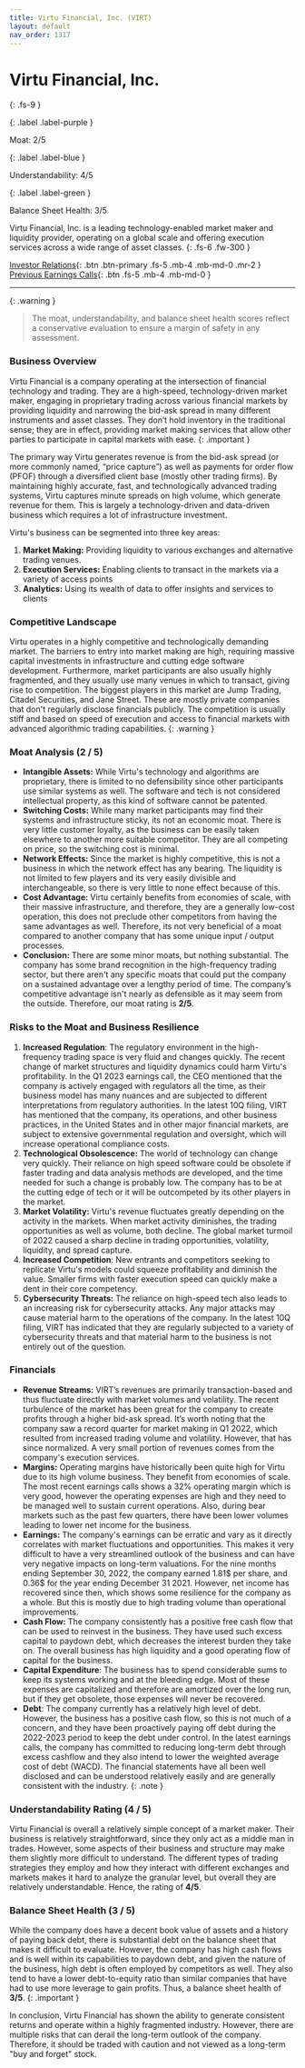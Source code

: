 ```yaml
---
title: Virtu Financial, Inc. (VIRT)
layout: default
nav_order: 1317
---
```


# Virtu Financial, Inc.
{: .fs-9 }

{: .label .label-purple }

Moat: 2/5

{: .label .label-blue }

Understandability: 4/5

{: .label .label-green }

Balance Sheet Health: 3/5

Virtu Financial, Inc. is a leading technology-enabled market maker and liquidity provider, operating on a global scale and offering execution services across a wide range of asset classes.
{: .fs-6 .fw-300 }

[Investor Relations](https://www.google.com/search?q=VIRT+investor+relations){: .btn .btn-primary .fs-5 .mb-4 .mb-md-0 .mr-2 }
[Previous Earnings Calls](https://discountingcashflows.com/company/VIRT/transcripts/){: .btn .fs-5 .mb-4 .mb-md-0 }

---

{: .warning }
>The moat, understandability, and balance sheet health scores reflect a conservative evaluation to ensure a margin of safety in any assessment.



### Business Overview

Virtu Financial is a company operating at the intersection of financial technology and trading. They are a high-speed, technology-driven market maker, engaging in proprietary trading across various financial markets by providing liquidity and narrowing the bid-ask spread in many different instruments and asset classes. They don’t hold inventory in the traditional sense; they are in effect, providing market making services that allow other parties to participate in capital markets with ease.
{: .important }

The primary way Virtu generates revenue is from the bid-ask spread (or more commonly named, “price capture”) as well as payments for order flow (PFOF) through a diversified client base (mostly other trading firms). By maintaining highly accurate, fast, and technologically advanced trading systems, Virtu captures minute spreads on high volume, which generate revenue for them. This is largely a technology-driven and data-driven business which requires a lot of infrastructure investment.

Virtu's business can be segmented into three key areas:
1. **Market Making:** Providing liquidity to various exchanges and alternative trading venues.
2. **Execution Services:** Enabling clients to transact in the markets via a variety of access points
3. **Analytics:** Using its wealth of data to offer insights and services to clients

### Competitive Landscape

Virtu operates in a highly competitive and technologically demanding market. The barriers to entry into market making are high, requiring massive capital investments in infrastructure and cutting edge software development. Furthermore, market participants are also usually highly fragmented, and they usually use many venues in which to transact, giving rise to competition. The biggest players in this market are Jump Trading, Citadel Securities, and Jane Street. These are mostly private companies that don't regularly disclose financials publicly. The competition is usually stiff and based on speed of execution and access to financial markets with advanced algorithmic trading capabilities.
{: .warning }


### Moat Analysis (2 / 5)

*   **Intangible Assets:** While Virtu's technology and algorithms are proprietary, there is limited to no defensibility since other participants use similar systems as well.  The software and tech is not considered intellectual property, as this kind of software cannot be patented.
*   **Switching Costs:** While many market participants may find their systems and infrastructure sticky, its not an economic moat. There is very little customer loyalty, as the business can be easily taken elsewhere to another more suitable competitor. They are all competing on price, so the switching cost is minimal.
*   **Network Effects:** Since the market is highly competitive, this is not a business in which the network effect has any bearing. The liquidity is not limited to few players and its very easily divisible and interchangeable, so there is very little to none effect because of this.
*   **Cost Advantage:** Virtu certainly benefits from economies of scale, with their massive infrastructure, and therefore, they are a generally low-cost operation, this does not preclude other competitors from having the same advantages as well. Therefore, its not very beneficial of a moat compared to another company that has some unique input / output processes.
*   **Conclusion:** There are some minor moats, but nothing substantial. The company has some brand recognition in the high-frequency trading sector, but there aren't any specific moats that could put the company on a sustained advantage over a lengthy period of time. The company’s competitive advantage isn't nearly as defensible as it may seem from the outside. Therefore, our moat rating is **2/5**.

### Risks to the Moat and Business Resilience

1. **Increased Regulation**: The regulatory environment in the high-frequency trading space is very fluid and changes quickly. The recent change of market structures and liquidity dynamics could harm Virtu's profitability. In the Q1 2023 earnings call, the CEO mentioned that the company is actively engaged with regulators all the time, as their business model has many nuances and are subjected to different interpretations from regulatory authorities. In the latest 10Q filing, VIRT has mentioned that the company, its operations, and other business practices, in the United States and in other major financial markets, are subject to extensive governmental regulation and oversight, which will increase operational compliance costs.
2. **Technological Obsolescence:** The world of technology can change very quickly. Their reliance on high speed software could be obsolete if faster trading and data analysis methods are developed, and the time needed for such a change is probably low. The company has to be at the cutting edge of tech or it will be outcompeted by its other players in the market.
3.  **Market Volatility:** Virtu's revenue fluctuates greatly depending on the activity in the markets. When market activity diminishes, the trading opportunities as well as volume, both decline. The global market turmoil of 2022 caused a sharp decline in trading opportunities, volatility, liquidity, and spread capture.
4.  **Increased Competition**: New entrants and competitors seeking to replicate Virtu's models could squeeze profitability and diminish the value. Smaller firms with faster execution speed can quickly make a dent in their core competency.
5.   **Cybersecurity Threats:** The reliance on high-speed tech also leads to an increasing risk for cybersecurity attacks. Any major attacks may cause material harm to the operations of the company. In the latest 10Q filing, VIRT has indicated that they are regularly subjected to a variety of cybersecurity threats and that material harm to the business is not entirely out of the question.

### Financials

*   **Revenue Streams:**  VIRT’s revenues are primarily transaction-based and thus fluctuate directly with market volumes and volatility. The recent turbulence of the market has been great for the company to create profits through a higher bid-ask spread. It’s worth noting that the company saw a record quarter for market making in Q1 2022, which resulted from increased trading volume and volatility. However, that has since normalized. A very small portion of revenues comes from the company's execution services.
*   **Margins:**   Operating margins have historically been quite high for Virtu due to its high volume business. They benefit from economies of scale. The most recent earnings calls shows a 32% operating margin which is very good, however the operating expenses are high and they need to be managed well to sustain current operations. Also, during bear markets such as the past few quarters, there have been lower volumes leading to lower net income for the business.
*   **Earnings:**   The company's earnings can be erratic and vary as it directly correlates with market fluctuations and opportunities. This makes it very difficult to have a very streamlined outlook of the business and can have very negative impacts on long-term valuations. For the nine months ending September 30, 2022, the company earned 1.81$ per share, and 0.36$ for the year ending December 31 2021. However, net income has recovered since then, which shows some resilience for the company as a whole. But this is mostly due to high trading volume than operational improvements.
*   **Cash Flow:**   The company consistently has a positive free cash flow that can be used to reinvest in the business. They have used such excess capital to paydown debt, which decreases the interest burden they take on. The overall business has high liquidity and a good operating flow of capital for the business.
*   **Capital Expenditure**: The business has to spend considerable sums to keep its systems working and at the bleeding edge. Most of these expenses are capitalized and therefore are amortized over the long run, but if they get obsolete, those expenses will never be recovered.
*   **Debt**: The company currently has a relatively high level of debt. However, the business has a positive cash flow, so this is not much of a concern, and they have been proactively paying off debt during the 2022-2023 period to keep the debt under control. In the latest earnings calls, the company has committed to reducing long-term debt through excess cashflow and they also intend to lower the weighted average cost of debt (WACD). The financial statements have all been well disclosed and can be understood relatively easily and are generally consistent with the industry.
{: .note }


### Understandability Rating (4 / 5)

Virtu Financial is overall a relatively simple concept of a market maker. Their business is relatively straightforward, since they only act as a middle man in trades. However, some aspects of their business and structure may make them slightly more difficult to understand. The different types of trading strategies they employ and how they interact with different exchanges and markets makes it hard to analyze the granular level, but overall they are relatively understandable. Hence, the rating of **4/5**.
    
### Balance Sheet Health (3 / 5)
While the company does have a decent book value of assets and a history of paying back debt, there is substantial debt on the balance sheet that makes it difficult to evaluate. However, the company has high cash flows and is well within its capabilities to paydown debt, and given the nature of the business, high debt is often employed by competitors as well. They also tend to have a lower debt-to-equity ratio than similar companies that have had to use more leverage to gain profits. Thus, a balance sheet health of **3/5**.
{: .important }

In conclusion, Virtu Financial has shown the ability to generate consistent returns and operate within a highly fragmented industry. However, there are multiple risks that can derail the long-term outlook of the company. Therefore, it should be traded with caution and not viewed as a long-term "buy and forget" stock.